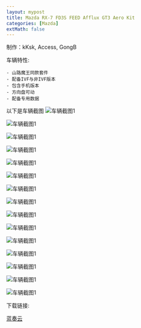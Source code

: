 ```yaml
---
layout: mypost
title: Mazda RX-7 FD3S FEED Afflux GT3 Aero Kit
categories: [Mazda]
extMath: false
---
```

制作：kKsk, Access, GongB

车辆特性:

```
- 山路魔王同款套件
- 配备IVF与非IVF版本
- 包含手机版本
- 方向盘可动
- 配备专用数据
```

以下是车辆截图
![车辆截图1](https://pic.imgdb.cn/item/62afe770094754312972dc68.jpg)

![车辆截图1](https://pic.imgdb.cn/item/62afe770094754312972dc6f.jpg)

![车辆截图1](https://pic.imgdb.cn/item/62afe770094754312972dc8c.jpg)

![车辆截图1](https://pic.imgdb.cn/item/62afe770094754312972dc94.jpg)

![车辆截图1](https://pic.imgdb.cn/item/62afe770094754312972dc9c.jpg)

![车辆截图1](https://pic.imgdb.cn/item/62afe777094754312972e4a3.jpg)

![车辆截图1](https://pic.imgdb.cn/item/62afe777094754312972e4af.jpg)

![车辆截图1](https://pic.imgdb.cn/item/62afe777094754312972e4bd.jpg)

![车辆截图1](https://pic.imgdb.cn/item/62afe777094754312972e496.jpg)

![车辆截图1](https://pic.imgdb.cn/item/62afe777094754312972e49a.jpg)

![车辆截图1](https://pic.imgdb.cn/item/62afe783094754312972f30b.jpg)

![车辆截图1](https://pic.imgdb.cn/item/62afe783094754312972f311.jpg)

![车辆截图1](https://pic.imgdb.cn/item/62afe783094754312972f31c.jpg)

![车辆截图1](https://pic.imgdb.cn/item/62afe783094754312972f326.jpg)

![车辆截图1](https://pic.imgdb.cn/item/62afe783094754312972f337.jpg)

下载链接:

[蓝奏云](https://kskmodel.lanzoue.com/it44P0id8uxi)
